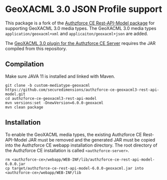 # GeoXACML 3.0 JSON Profile support
This package is a fork of the [Authzforce CE Rest-API-Model package](https://github.com/authzforce/rest-api-model/tree/custom-mediatype-geoxacml) for supporting GeoXACML 3.0 media types. The GeoXACML 3.0 media types `application/geoxacml+xml` and `applicaiton/geoxacml+json` are added.

The [GeoXACML 3.0 plugin for the Authzforce CE Server](https://github.com/securedimensions/authzforce-ce-geoxacml3) requires the JAR compiled from this repository.

## Compilation
Make sure JAVA 11 is installed and linked with Maven.

```shell
git clone -b custom-mediatype-geoxacml https://github.com/securedimensions/authzforce-ce-geoxacml3-rest-api-model.git 
cd authzforce-ce-geoxacml3-rest-api-model
mvn versions:set -DnewVersion=6.0.0-geoxacml
mvn clean package
```
## Installation
To enable the GeoXACML media types, the existing Authzforce CE Rest-API-Model JAR must be removed and the generated JAR must be copied into the Authzforce CE webapp installation directory. The root directory of the Authzforce CE installation is called `<authzforce-server>`.

```shell
rm <authzforce-ce>/webapp/WEB-INF/lib/authzforce-ce-rest-api-model-6.0.0.jar
cp target/authzforce-ce-rest-api-model-6.0.0-geoxacml.jar into <authzforce-ce>/webapp/WEB-INF/lib
```